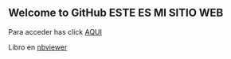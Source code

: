 ## Welcome to GitHub ESTE ES MI SITIO WEB

Para acceder has click [AQUI](ejerciciodiego.ipynb)

Libro en [nbviewer](http://nbviewer.jupyter.org/github/diealex22/demo/blob/master/Ejerciciodiego.ipynb)

